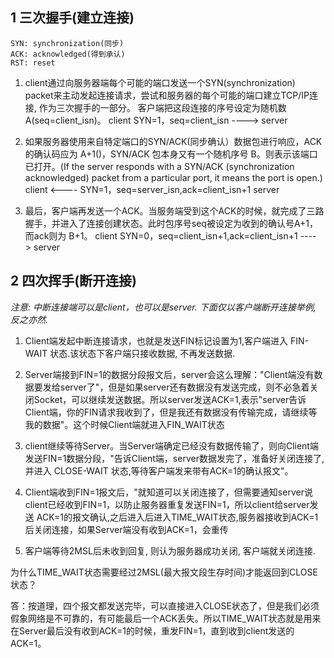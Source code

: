 
## 1 三次握手(建立连接)

```
SYN: synchronization(同步)
ACK: acknowledged(得到承认)
RST: reset
```

1. client通过向服务器端每个可能的端口发送一个SYN(synchronization) packet来主动发起连接请求，尝试和服务器的每个可能的端口建立TCP/IP连接, 作为三次握手的一部分。 客户端把这段连接的序号设定为随机数 A(seq=client_isn)。
client  SYN=1，seq=client_isn    ---->          server

2.  如果服务器使用来自特定端口的SYN/ACK(同步确认）数据包进行响应，ACK 的确认码应为 A+1()，SYN/ACK 包本身又有一个随机序号 B。则表示该端口已打开。(If the server responds with a SYN/ACK (synchronization acknowledged) packet from a particular port, it means the port is open.)
client      <----  SYN=1，seq=server_isn,ack=client_isn+1      server

3. 最后，客户端再发送一个ACK。当服务端受到这个ACK的时候，就完成了三路握手，并进入了连接创建状态。此时包序号seq被设定为收到的确认号A+1，而ack则为 B+1。
client  SYN=0，seq=client_isn+1,ack=client_isn+1    ---->          server

## 2 四次挥手(断开连接)

_注意: 中断连接端可以是client，也可以是server. 下面仅以客户端断开连接举例, 反之亦然._

1. Client端发起中断连接请求，也就是发送FIN标记设置为1,客户端进入 FIN-WAIT 状态.该状态下客户端只接收数据, 不再发送数据.

2. Server端接到FIN=1的数据分段报文后，server会这么理解："Client端没有数据要发给server了"，但是如果server还有数据没有发送完成，则不必急着关闭Socket，可以继续发送数据。所以server发送ACK=1,表示"server告诉Client端，你的FIN请求我收到了，但是我还有数据没有传输完成，请继续等我的数据"。这个时候Client端就进入FIN_WAIT状态

3. client继续等待Server。当Server端确定已经没有数据传输了，则向Client端发送FIN=1数据分段，"告诉Client端，server数据发完了，准备好关闭连接了,并进入 CLOSE-WAIT 状态,等待客户端发来带有ACK=1的确认报文"。

4. Client端收到FIN=1报文后，"就知道可以关闭连接了，但需要通知server说client已经收到FIN=1，以防止服务器重复发送FIN=1，所以client给server发送 ACK=1的报文确认,之后进入后进入TIME_WAIT状态,服务器接收到ACK=1后关闭连接，如果Server端没有收到ACK=1，会重传

5. 客户端等待2MSL后未收到回复, 则认为服务器成功关闭, 客户端就关闭连接.

为什么TIME_WAIT状态需要经过2MSL(最大报文段生存时间)才能返回到CLOSE状态？

答：按道理，四个报文都发送完毕，可以直接进入CLOSE状态了，但是我们必须假象网络是不可靠的，有可能最后一个ACK丢失。所以TIME_WAIT状态就是用来在Server最后没有收到ACK=1的时候，重发FIN=1，直到收到client发送的ACK=1。
